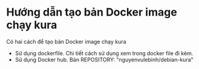 # Hướng dẫn tạo bản Docker image chạy kura

Có hai cách để tạo bản Docker image chạy kura

- Sử dụng dockerfile. Chi tiết cách sử dụng xem trong docker file đi kèm.
- Sử dụng Docker hub. Bản REPOSITORY: "nguyenvulebinh/debian-kura"
